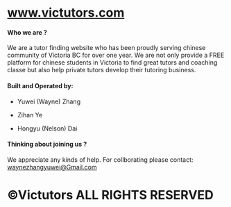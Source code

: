 # www.victutors.com

#### Who we are ?
We are a tutor finding website who has been proudly serving chinese community of Victoria BC for over one year. We are not only provide a FREE platform for chinese students in Victoria to find great tutors and coaching classe but also help private tutors develop their tutoring business.

#### Built and Operated by:

   * Yuwei (Wayne) Zhang

   * Zihan Ye

   * Hongyu (Nelson) Dai

 #### Thinking about joining us ?
 We appreciate any kinds of help. For collborating please contact: waynezhangyuwei@Gmail.com

# ©Victutors ALL RIGHTS RESERVED
